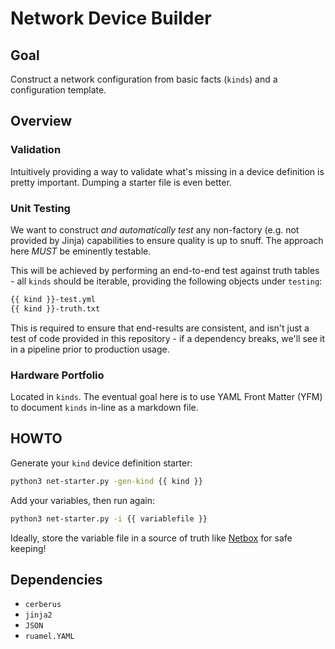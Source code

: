 # Network Device Builder

## Goal

Construct a network configuration from basic facts (`kinds`) and a configuration template.

## Overview

### Validation

Intuitively providing a way to validate what's missing in a device definition is pretty important. Dumping a starter file is even better.

### Unit Testing

We want to construct *and automatically test* any non-factory (e.g. not provided by Jinja) capabilities to ensure quality is up to snuff. The approach here *MUST* be eminently testable.

This will be achieved by performing an end-to-end test against truth tables - all `kinds` should be iterable, providing the following objects under `testing`:

```bash
{{ kind }}-test.yml
{{ kind }}-truth.txt
```

This is required to ensure that end-results are consistent, and isn't just a test of code provided in this repository - if a dependency breaks, we'll see it in a pipeline prior to production usage.

### Hardware Portfolio

Located in `kinds`. The eventual goal here is to use YAML Front Matter (YFM) to document `kinds` in-line as a markdown file.

## HOWTO

Generate your `kind` device definition starter:

```bash
python3 net-starter.py -gen-kind {{ kind }}
```

Add your variables, then run again:

```bash
python3 net-starter.py -i {{ variablefile }}
```

Ideally, store the variable file in a source of truth like [Netbox](https://netbox.readthedocs.io/en/stable/) for safe keeping!

## Dependencies

* `cerberus`
* `jinja2`
* `JSON`
* `ruamel.YAML`
